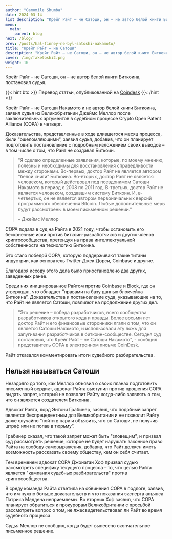 ```yaml
---
author: "Camomile Shumba"
date: 2024-03-14
list_description: "Крейг Райт – не Сатоши, он – не автор белой книги Биткоина, постановил судья."
menu:
  main:
    parent: blog
next: /blog/
prev: /posts/hal-finney-ne-byl-satoshi-nakamoto/
title: "Крейг Райт – не Сатоши"
description: "Крейг Райт – не Сатоши, он – не автор белой книги Биткоина, постановил судья."
cover: /img/faketoshi2.png
weight: 10
---
```



Крейг Райт – не Сатоши, он – не автор белой книги Биткоина, постановил судья.

{{< hint btc >}}
Перевод статьи, опубликованной на [Coindesk](https://www.coindesk.com/policy/2024/03/14/craig-wright-not-satoshi-didnt-author-bitcoin-whitepaper-judge-rules/?ref=nobsbitcoin.com)
{{< /hint >}}

Крейг Райт – не Сатоши Накамото и не автор белой книги Биткоина, заявил судья из Великобритании Джеймс Меллор после заключительных аргументов в судебном процессе Crypto Open Patent Alliance (COPA) в четверг.

Доказательства, представленные в ходе длившегося месяц процесса, были "ошеломляющими", заявил судья, добавив, что он планирует подготовить постановление с подробным изложением своих выводов – в том числе о том, что Райт не создавал Биткоин.

> "Я сделаю определенные заявления, которые, по моему мнению, полезны и необходимы для восстановления справедливости между сторонами. Во-первых, доктор Райт не является автором "белой книги" Биткоина. Во-вторых, доктор Райт не является человеком, который действовал под псевдонимом Сатоши Накамото в период с 2008 по 2011 год. В-третьих, доктор Райт не является человеком, создавшим систему Биткоин. И, в-четвертых, он не является автором первоначальных версий программного обеспечения Bitcoin. Любые дополнительные меры будут рассмотрены в моем письменном решении."
> 
> – Джеймс Меллор

COPA подала в суд на Райта в 2021 году, чтобы остановить его бесконечные иски против биткоин-разработчиков и других членов криптосообщества, претендуя на права интеллектуальной собственности на технологию Биткоина.

Это стало победой COPA, которую поддерживают такие титаны индустрии, как основатель Twitter Джек Дорси, Coinbase и другие.

Благодаря исходу этого дела было приостановлено два других, заведенных ранее.

Среди них инициированное Райтом против Coinbase и Block, где он утверждал, что обладает “правами на базу данных блокчейна Биткоина”. Доказательства и постановление суда, указывающие на то, что Райт не является Сатоши, повлияют на продолжение других дел.

> "Это решение – победа разработчиков, всего сообщества разработчиков открытого кода и правды. Более восьми лет доктор Райт и его финансовые сторонники лгали о том, что он является Сатоши Накамото, и использовали эту ложь для запугивания разработчиков в биткоин-сообществе. Сегодня суд постановил, что Крейг Райт – не Сатоши Накамото", - сообщил представитель COPA в электронном письме CoinDesk.

Райт отказался комментировать итоги судебного разбирательства.

## Нельзя называться Сатоши

Незадолго до того, как Меллор объявил о своих планах подготовить письменный вердикт, адвокат Райта выступил против прошения COPA выдать запрет, который не позволит Райту когда-либо заявлять о том, что он является создателем Биткоина.

Адвокат Райта, лорд Энтони Грабинер, заявил, что подобный запрет является беспрецедентным для Великобритании и не позволит Райту даже случайно “пойти в парк и объявить, что он Сатоши, не получив штраф или не попав в тюрьму”.

Грабинер сказал, что такой запрет может быть "зловещим", и призвал суд рассмотреть решение, которое не будет нарушать законное право Райта на свободу самовыражения, добавив, что Райт должен иметь возможность рассказать своему обществу, кем он себя считает.

Тем временем адвокат COPA Джонатан Хоф призвал судью рассмотреть специфику текущего процесса – то, что целью Райта является "кампания судебных разбирательств" против криптосообщества.

В среду команда Райта ответила на обвинения COPA в подлоге, заявив, что им нужно больше доказательств и что показания эксперта альянса Патрика Мэддена неприемлемы. Во вторник Хоф заявил, что COPA планирует обратиться к прокурорам Великобритании с просьбой рассмотреть вопрос о том, не лжесвидетельствовал ли Райт во время судебного процесса.

Судья Меллор не сообщил, когда будет вынесено окончательное письменное решение.